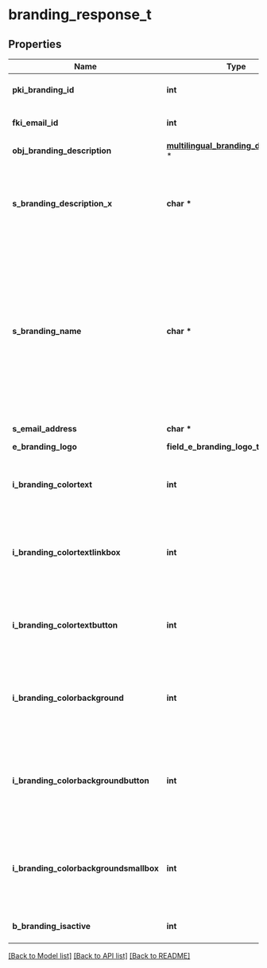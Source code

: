 # branding_response_t

## Properties
Name | Type | Description | Notes
------------ | ------------- | ------------- | -------------
**pki_branding_id** | **int** | The unique ID of the Branding | 
**fki_email_id** | **int** | The unique ID of the Email | [optional] 
**obj_branding_description** | [**multilingual_branding_description_t**](multilingual_branding_description.md) \* |  | 
**s_branding_description_x** | **char \*** | The Description of the Branding in the language of the requester | 
**s_branding_name** | **char \*** | The name of the Branding  This value will only be set if you wish to overwrite the default name. If you want to keep the default name, leave this property empty | [optional] 
**s_email_address** | **char \*** | The email address. | [optional] 
**e_branding_logo** | **field_e_branding_logo_t \*** |  | 
**i_branding_colortext** | **int** | The color of the text. This is a RGB color converted into integer | 
**i_branding_colortextlinkbox** | **int** | The color of the text in the link box. This is a RGB color converted into integer | 
**i_branding_colortextbutton** | **int** | The color of the text in the button. This is a RGB color converted into integer | 
**i_branding_colorbackground** | **int** | The color of the background. This is a RGB color converted into integer | 
**i_branding_colorbackgroundbutton** | **int** | The color of the background of the button. This is a RGB color converted into integer | 
**i_branding_colorbackgroundsmallbox** | **int** | The color of the background of the small box. This is a RGB color converted into integer | 
**b_branding_isactive** | **int** | Whether the Branding is active or not | 

[[Back to Model list]](../README.md#documentation-for-models) [[Back to API list]](../README.md#documentation-for-api-endpoints) [[Back to README]](../README.md)


